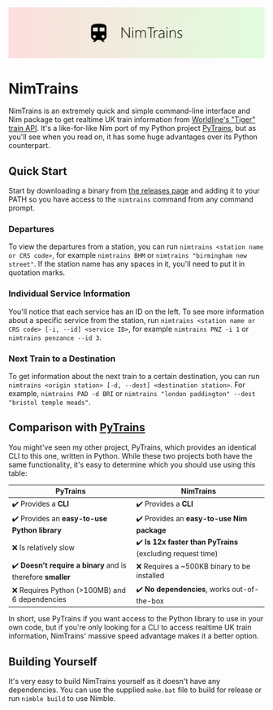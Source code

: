 ![NimTrains banner](assets/banner.png)

# NimTrains

NimTrains is an extremely quick and simple command-line interface and Nim package to get realtime UK train information from [Worldline's "Tiger" train API](http://iris2.rail.co.uk/tiger/). It's a like-for-like Nim port of my Python project [PyTrains](https://github.com/w-henderson/PyTrains), but as you'll see when you read on, it has some huge advantages over its Python counterpart.

## Quick Start

Start by downloading a binary from [the releases page](https://github.com/w-henderson/NimTrains/releases) and adding it to your PATH so you have access to the `nimtrains` command from any command prompt.

### Departures
To view the departures from a station, you can run `nimtrains <station name or CRS code>`, for example `nimtrains BHM` or `nimtrains "birmingham new street"`. If the station name has any spaces in it, you'll need to put it in quotation marks.

### Individual Service Information
You'll notice that each service has an ID on the left. To see more information about a specific service from the station, run `nimtrains <station name or CRS code> [-i, --id] <service ID>`, for example `nimtrains PNZ -i 1` or `nimtrains penzance --id 3`.

### Next Train to a Destination
To get information about the next train to a certain destination, you can run `nimtrains <origin station> [-d, --dest] <destination station>`. For example, `nimtrains PAD -d BRI` or `nimtrains "london paddington" --dest "bristol temple meads"`.

## Comparison with [PyTrains](https://github.com/w-henderson/PyTrains)
You might've seen my other project, PyTrains, which provides an identical CLI to this one, written in Python. While these two projects both have the same functionality, it's easy to determine which you should use using this table:

| PyTrains | NimTrains |
| --- | --- |
| ✔️ Provides a **CLI** | ✔️ Provides a **CLI** |
| ✔️ Provides an **easy-to-use Python library** | ✔️ Provides an **easy-to-use Nim package** |
| ❌ Is relatively slow | ✔️ **Is 12x faster than PyTrains** (excluding request time) |
| ✔️ **Doesn't require a binary** and is therefore **smaller** | ❌ Requires a ~500KB binary to be installed |
| ❌ Requires Python (>100MB) and 6 dependencies | ✔️ **No dependencies**, works out-of-the-box |

In short, use PyTrains if you want access to the Python library to use in your own code, but if you're only looking for a CLI to access realtime UK train information, NimTrains' massive speed advantage makes it a better option.

## Building Yourself
It's very easy to build NimTrains yourself as it doesn't have any dependencies. You can use the supplied `make.bat` file to build for release or run `nimble build` to use Nimble.